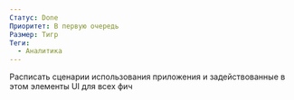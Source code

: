 ```yaml
---
Статус: Done
Приоритет: В первую очередь
Размер: Тигр
Теги:
  - Аналитика
---
```

Расписать сценарии использования приложения и задействованные в этом элементы UI для всех фич